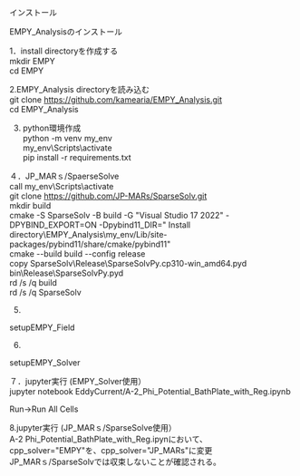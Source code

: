 インストール

EMPY_Analysisのインストール  

1．install directoryを作成する  
mkdir EMPY  
cd EMPY

2.EMPY_Analysis directoryを読み込む  
git clone https://github.com/kamearia/EMPY_Analysis.git  
cd EMPY_Analysis  

3. python環境作成  
python -m venv my_env  
my_env\Scripts\activate  
pip install -r requirements.txt  

４．JP_MARｓ/SpaerseSolve  
call my_env\Scripts\activate  
git clone https://github.com/JP-MARs/SparseSolv.git  
mkdir build  
cmake -S SparseSolv -B build -G "Visual Studio 17 2022" -DPYBIND_EXPORT=ON -Dpybind11_DIR=" Install directory\EMPY_Analysis\my_env/Lib/site-packages/pybind11/share/cmake/pybind11"  
cmake --build build --config release   
copy SparseSolv\Release\SparseSolvPy.cp310-win_amd64.pyd bin\Release\SparseSolvPy.pyd  
rd /s /q build  
rd /s /q SparseSolv  

5.   
setupEMPY_Field  

6.   
setupEMPY_Solver  

７．jupyter実行 (EMPY_Solver使用）  
jupyter notebook EddyCurrent/A-2_Phi_Potential_BathPlate_with_Reg.ipynb

Run->Run All Cells  

8.jupyter実行 (JP_MARｓ/SparseSolve使用）  
A-2 Phi_Potential_BathPlate_with_Reg.ipynにおいて、cpp_solver="EMPY"を、cpp_solver="JP_MARs"に変更  
JP_MARｓ/SparseSolvでは収束しないことが確認される。  
